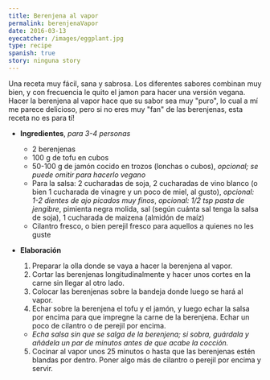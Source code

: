 ```yaml
---
title: Berenjena al vapor
permalink: berenjenaVapor
date: 2016-03-13
eyecatcher: /images/eggplant.jpg
type: recipe
spanish: true
story: ninguna story
---
```


Una receta muy fácil, sana y sabrosa. Los diferentes sabores combinan muy bien, y con frecuencia le quito el jamon para hacer una versión vegana. Hacer la berenjena al vapor hace que su sabor sea muy "puro", lo cual a mí me parece delicioso, pero si no eres muy "fan" de las berenjenas, esta receta no es para tí!


* **Ingredientes**, _para 3-4 personas_
  * 2 berenjenas
  * 100 g de tofu en cubos
  * 50-100 g de jamón cocido en trozos (lonchas o cubos), _opcional; se puede omitir para hacerlo vegano_
  * Para la salsa: 2 cucharadas de soja, 2 cucharadas de vino blanco (o bien 1 cucharada de vinagre y un poco de miel, al gusto), _opcional: 1-2 dientes de ajo picados muy finos_, _opcional: 1/2 tsp pasta de jengibre_, pimienta negra molida, sal (según cuánta sal tenga la salsa de soja), 1 cucharada de maizena (almidón de maíz)
  * Cilantro fresco, o bien perejil fresco para aquellos a quienes no les guste

* **Elaboración**
  1. Preparar la olla donde se vaya a hacer la berenjena al vapor.
  2. Cortar las berenjenas longitudinalmente y hacer unos cortes en la carne sin llegar al otro lado. 
  3. Colocar las berenjenas sobre la bandeja donde luego se hará al vapor. 
  4. Echar sobre la berenjena el tofu y el jamón, y luego echar la salsa por encima para que impregne la carne de la berenjena. Echar un poco de cilantro o de perejil por encima.
   - _Echa salsa sin que se salga de la berenjena; si sobra, guárdala y añádela un par de minutos antes de que acabe la cocción._
  5. Cocinar al vapor unos 25 minutos o hasta que las berenjenas estén blandas por dentro. Poner algo más de cilantro o perejil por encima y servir.